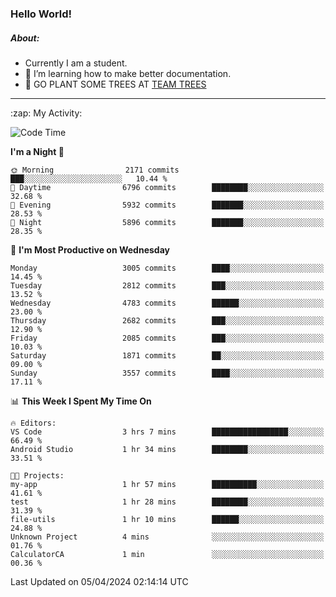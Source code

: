 ### Hello World!

##### About:
- Currently I am a student.
- 🌱 I’m learning how to make better documentation.
- 🌱 GO PLANT SOME TREES AT [TEAM TREES](https://teamtrees.org/)

---
  <summary>:zap: My Activity:</summary>
  
<!--START_SECTION:waka-->
![Code Time](http://img.shields.io/badge/Code%20Time-1%2C309%20hrs%2015%20mins-blue)

**I'm a Night 🦉** 

```text
🌞 Morning                2171 commits        ███░░░░░░░░░░░░░░░░░░░░░░   10.44 % 
🌆 Daytime                6796 commits        ████████░░░░░░░░░░░░░░░░░   32.68 % 
🌃 Evening                5932 commits        ███████░░░░░░░░░░░░░░░░░░   28.53 % 
🌙 Night                  5896 commits        ███████░░░░░░░░░░░░░░░░░░   28.35 % 
```
📅 **I'm Most Productive on Wednesday** 

```text
Monday                   3005 commits        ████░░░░░░░░░░░░░░░░░░░░░   14.45 % 
Tuesday                  2812 commits        ███░░░░░░░░░░░░░░░░░░░░░░   13.52 % 
Wednesday                4783 commits        ██████░░░░░░░░░░░░░░░░░░░   23.00 % 
Thursday                 2682 commits        ███░░░░░░░░░░░░░░░░░░░░░░   12.90 % 
Friday                   2085 commits        ███░░░░░░░░░░░░░░░░░░░░░░   10.03 % 
Saturday                 1871 commits        ██░░░░░░░░░░░░░░░░░░░░░░░   09.00 % 
Sunday                   3557 commits        ████░░░░░░░░░░░░░░░░░░░░░   17.11 % 
```


📊 **This Week I Spent My Time On** 

```text
🔥 Editors: 
VS Code                  3 hrs 7 mins        █████████████████░░░░░░░░   66.49 % 
Android Studio           1 hr 34 mins        ████████░░░░░░░░░░░░░░░░░   33.51 % 

🐱‍💻 Projects: 
my-app                   1 hr 57 mins        ██████████░░░░░░░░░░░░░░░   41.61 % 
test                     1 hr 28 mins        ████████░░░░░░░░░░░░░░░░░   31.39 % 
file-utils               1 hr 10 mins        ██████░░░░░░░░░░░░░░░░░░░   24.88 % 
Unknown Project          4 mins              ░░░░░░░░░░░░░░░░░░░░░░░░░   01.76 % 
CalculatorCA             1 min               ░░░░░░░░░░░░░░░░░░░░░░░░░   00.36 % 
```


 Last Updated on 05/04/2024 02:14:14 UTC
<!--END_SECTION:waka-->
